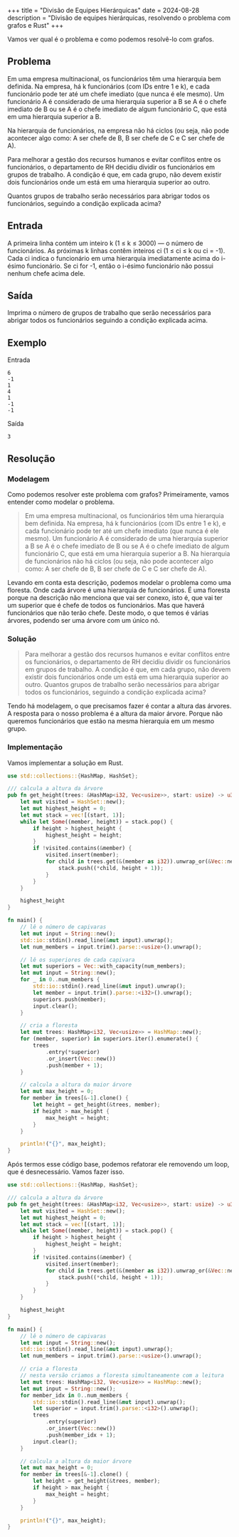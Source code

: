 +++
title = "Divisão de Equipes Hierárquicas"
date = 2024-08-28
description = "Divisão de equipes hierárquicas, resolvendo o problema com grafos e Rust"
+++

Vamos ver qual é o problema e como podemos resolvê-lo com grafos.

## Problema

Em uma empresa multinacional, os funcionários têm uma hierarquia bem definida. Na empresa, há k funcionários (com IDs entre 1 e k), e cada funcionário pode ter até um chefe imediato (que nunca é ele mesmo). Um funcionário A é considerado de uma hierarquia superior a B se A é o chefe imediato de B ou se A é o chefe imediato de algum funcionário C, que está em uma hierarquia superior a B.

Na hierarquia de funcionários, na empresa não há ciclos (ou seja, não pode acontecer algo como: A ser chefe de B, B ser chefe de C e C ser chefe de A).

Para melhorar a gestão dos recursos humanos e evitar conflitos entre os funcionários, o departamento de RH decidiu dividir os funcionários em grupos de trabalho. A condição é que, em cada grupo, não devem existir dois funcionários onde um está em uma hierarquia superior ao outro.

Quantos grupos de trabalho serão necessários para abrigar todos os funcionários, seguindo a condição explicada acima?

## Entrada

A primeira linha contém um inteiro k (1 ≤ k ≤ 3000) — o número de funcionários. As próximas k linhas contêm inteiros ci (1 ≤ ci ≤ k ou ci = -1). Cada ci indica o funcionário em uma hierarquia imediatamente acima do i-ésimo funcionário. Se ci for -1, então o i-ésimo funcionário não possui nenhum chefe acima dele.

## Saída

Imprima o número de grupos de trabalho que serão necessários para abrigar todos os funcionários seguindo a condição explicada acima.

## Exemplo

Entrada

```
6
-1
1
4
1
-1
-1
```

Saída

```
3
```

## Resolução

### Modelagem

Como podemos resolver este problema com grafos? Primeiramente, vamos entender como modelar o problema.

> Em uma empresa multinacional, os funcionários têm uma hierarquia bem definida. Na empresa, há k funcionários (com IDs entre 1 e k), e cada funcionário pode ter até um chefe imediato (que nunca é ele mesmo). Um funcionário A é considerado de uma hierarquia superior a B se A é o chefe imediato de B ou se A é o chefe imediato de algum funcionário C, que está em uma hierarquia superior a B.
> Na hierarquia de funcionários não há ciclos (ou seja, não pode acontecer algo como: A ser chefe de B, B ser chefe de C e C ser chefe de A).

Levando em conta esta descrição, podemos modelar o problema como uma floresta. Onde cada árvore é uma hierarquia de funcionários. É uma floresta porque na descrição não menciona que vai ser conexo, isto é, que vai ter um superior que é chefe de todos os funcionários. Mas que haverá funcionários que não terão chefe. Deste modo, o que temos é várias árvores, podendo ser uma árvore com um único nó.

### Solução

> Para melhorar a gestão dos recursos humanos e evitar conflitos entre os funcionários, o departamento de RH decidiu dividir os funcionários em grupos de trabalho. A condição é que, em cada grupo, não devem existir dois funcionários onde um está em uma hierarquia superior ao outro.
> Quantos grupos de trabalho serão necessários para abrigar todos os funcionários, seguindo a condição explicada acima?

Tendo há modelagem, o que precisamos fazer é contar a altura das árvores. A resposta para o nosso problema é a altura da maior árvore. Porque não queremos funcionários que estão na mesma hierarquia em um mesmo grupo.

### Implementação

Vamos implementar a solução em Rust.

```rust
use std::collections::{HashMap, HashSet};

/// calcula a altura da árvore
pub fn get_height(trees: &HashMap<i32, Vec<usize>>, start: usize) -> u32 {
    let mut visited = HashSet::new();
    let mut highest_height = 0;
    let mut stack = vec![(start, 1)];
    while let Some((member, height)) = stack.pop() {
        if height > highest_height {
            highest_height = height;
        }
        if !visited.contains(&member) {
            visited.insert(member);
            for child in trees.get(&(member as i32)).unwrap_or(&Vec::new()) {
                stack.push((*child, height + 1));
            }
        }
    }

    highest_height
}

fn main() {
    // lê o número de capivaras
    let mut input = String::new();
    std::io::stdin().read_line(&mut input).unwrap();
    let num_members = input.trim().parse::<usize>().unwrap();

    // lê os superiores de cada capivara
    let mut superiors = Vec::with_capacity(num_members);
    let mut input = String::new();
    for _ in 0..num_members {
        std::io::stdin().read_line(&mut input).unwrap();
        let member = input.trim().parse::<i32>().unwrap();
        superiors.push(member);
        input.clear();
    }

    // cria a floresta
    let mut trees: HashMap<i32, Vec<usize>> = HashMap::new();
    for (member, superior) in superiors.iter().enumerate() {
        trees
            .entry(*superior)
            .or_insert(Vec::new())
            .push(member + 1);
    }

    // calcula a altura da maior árvore
    let mut max_height = 0;
    for member in trees[&-1].clone() {
        let height = get_height(&trees, member);
        if height > max_height {
            max_height = height;
        }
    }

    println!("{}", max_height);
}
```

Após termos esse código base, podemos refatorar ele removendo um loop, que é desnecessário. Vamos fazer isso.

```rust
use std::collections::{HashMap, HashSet};

/// calcula a altura da árvore
pub fn get_height(trees: &HashMap<i32, Vec<usize>>, start: usize) -> u32 {
    let mut visited = HashSet::new();
    let mut highest_height = 0;
    let mut stack = vec![(start, 1)];
    while let Some((member, height)) = stack.pop() {
        if height > highest_height {
            highest_height = height;
        }
        if !visited.contains(&member) {
            visited.insert(member);
            for child in trees.get(&(member as i32)).unwrap_or(&Vec::new()) {
                stack.push((*child, height + 1));
            }
        }
    }

    highest_height
}

fn main() {
    // lê o número de capivaras
    let mut input = String::new();
    std::io::stdin().read_line(&mut input).unwrap();
    let num_members = input.trim().parse::<usize>().unwrap();

    // cria a floresta
    // nesta versão criamos a floresta simultaneamente com a leitura
    let mut trees: HashMap<i32, Vec<usize>> = HashMap::new();
    let mut input = String::new();
    for member_idx in 0..num_members {
        std::io::stdin().read_line(&mut input).unwrap();
        let superior = input.trim().parse::<i32>().unwrap();
        trees
            .entry(superior)
            .or_insert(Vec::new())
            .push(member_idx + 1);
        input.clear();
    }

    // calcula a altura da maior árvore
    let mut max_height = 0;
    for member in trees[&-1].clone() {
        let height = get_height(&trees, member);
        if height > max_height {
            max_height = height;
        }
    }

    println!("{}", max_height);
}
```
